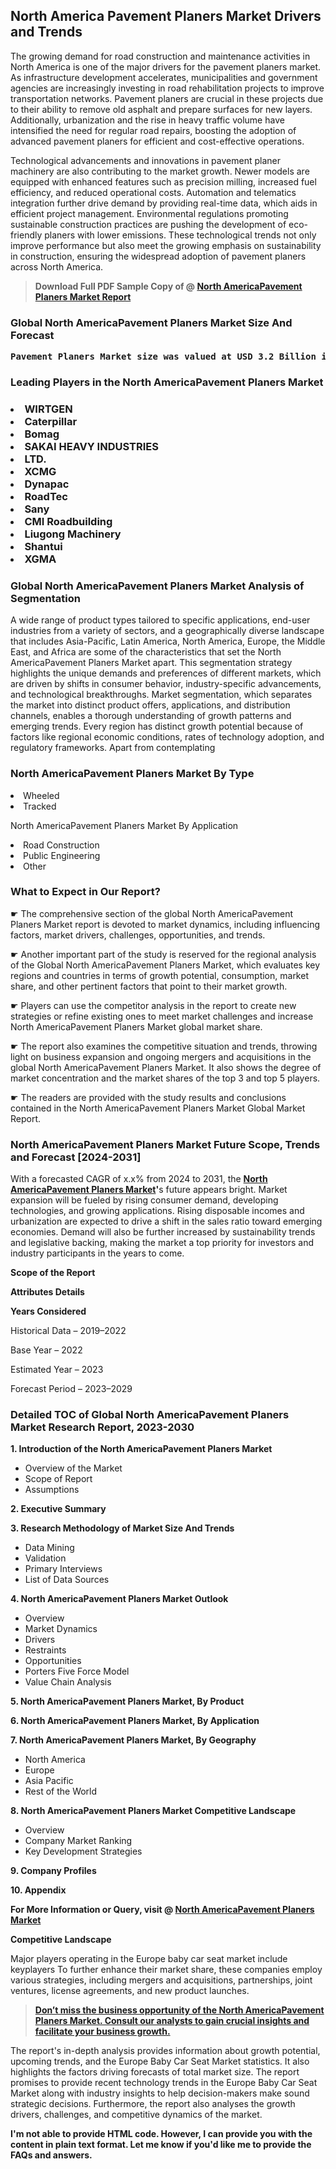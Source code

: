 <p><h2>North America Pavement Planers Market Drivers and Trends</h2><p>The growing demand for road construction and maintenance activities in North America is one of the major drivers for the pavement planers market. As infrastructure development accelerates, municipalities and government agencies are increasingly investing in road rehabilitation projects to improve transportation networks. Pavement planers are crucial in these projects due to their ability to remove old asphalt and prepare surfaces for new layers. Additionally, urbanization and the rise in heavy traffic volume have intensified the need for regular road repairs, boosting the adoption of advanced pavement planers for efficient and cost-effective operations.</p><p>Technological advancements and innovations in pavement planer machinery are also contributing to the market growth. Newer models are equipped with enhanced features such as precision milling, increased fuel efficiency, and reduced operational costs. Automation and telematics integration further drive demand by providing real-time data, which aids in efficient project management. Environmental regulations promoting sustainable construction practices are pushing the development of eco-friendly planers with lower emissions. These technological trends not only improve performance but also meet the growing emphasis on sustainability in construction, ensuring the widespread adoption of pavement planers across North America.</p></p><blockquote id="" class=""><strong>Download Full PDF Sample Copy of @&nbsp;<a href="https://www.verifiedmarketreports.com/download-sample/?rid=375914&utm_source=GitHub-Jan&utm_medium=285" target="_blank">North AmericaPavement Planers Market Report</a>&nbsp;&nbsp;</strong></blockquote><h3 id="" class=""><strong>Global&nbsp;North AmericaPavement Planers Market Size And Forecast</strong></h3><pre class="reader-text-block__code-block"><strong>Pavement Planers Market size was valued at USD 3.2 Billion in 2022 and is projected to reach USD 5.5 Billion by 2030, growing at a CAGR of 7.5% from 2024 to 2030.</strong></pre><h3 id="" class="">Leading Players in the&nbsp;North AmericaPavement Planers Market</h3><h3 class=""></Li><Li>WIRTGEN</Li><Li> Caterpillar</Li><Li> Bomag</Li><Li> SAKAI HEAVY INDUSTRIES</Li><Li> LTD.</Li><Li> XCMG</Li><Li> Dynapac</Li><Li> RoadTec</Li><Li> Sany</Li><Li> CMI Roadbuilding</Li><Li> Liugong Machinery</Li><Li> Shantui</Li><Li> XGMA</h3><h3 id="" class="">Global&nbsp;North AmericaPavement Planers Market Analysis of Segmentation</h3><p id="" class="">A wide range of product types tailored to specific applications, end-user industries from a variety of sectors, and a geographically diverse landscape that includes Asia-Pacific, Latin America, North America, Europe, the Middle East, and Africa are some of the characteristics that set the North AmericaPavement Planers Market apart. This segmentation strategy highlights the unique demands and preferences of different markets, which are driven by shifts in consumer behavior, industry-specific advancements, and technological breakthroughs. Market segmentation, which separates the market into distinct product offers, applications, and distribution channels, enables a thorough understanding of growth patterns and emerging trends. Every region has distinct growth potential because of factors like regional economic conditions, rates of technology adoption, and regulatory frameworks. Apart from contemplating</p><h3 id="" class="">North AmericaPavement Planers Market&nbsp;By Type</h3><p></Li><Li>Wheeled</Li><Li> Tracked</p><div class="" data-test-id=""><p>North AmericaPavement Planers Market&nbsp;By Application</p></div><p class=""></Li><Li>Road Construction</Li><Li> Public Engineering</Li><Li> Other</p><div class="" data-test-id=""><h3><span class="">What to Expect in Our Report?</span></h3></div><div class="" data-test-id=""><p><span class="">☛ The comprehensive section of the global North AmericaPavement Planers Market report is devoted to market dynamics, including influencing factors, market drivers, challenges, opportunities, and trends.</span></p></div><div class="" data-test-id=""><p><span class="">☛ Another important part of the study is reserved for the regional analysis of the Global North AmericaPavement Planers Market, which evaluates key regions and countries in terms of growth potential, consumption, market share, and other pertinent factors that point to their market growth.</span></p></div><div class="" data-test-id=""><p><span class="">☛ Players can use the competitor analysis in the report to create new strategies or refine existing ones to meet market challenges and increase North AmericaPavement Planers Market global market share.</span></p></div><div class="" data-test-id=""><p><span class="">☛ The report also examines the competitive situation and trends, throwing light on business expansion and ongoing mergers and acquisitions in the global North AmericaPavement Planers Market. It also shows the degree of market concentration and the market shares of the top 3 and top 5 players.</span></p></div><div class="" data-test-id=""><p><span class="">☛ The readers are provided with the study results and conclusions contained in the North AmericaPavement Planers Market Global Market Report.</span></p></div><div class="" data-test-id=""><h3><span class="">North AmericaPavement Planers Market Future Scope, Trends and Forecast [2024-2031]</span></h3></div><div class="" data-test-id=""><p><span class="">With a forecasted CAGR of x.x% from 2024 to 2031, the <strong><a href="https://www.verifiedmarketreports.com/download-sample/?rid=375914&utm_source=GitHub-Jan&utm_medium=285" target="_blank">North AmericaPavement Planers Market</a>'</strong>s future appears bright. Market expansion will be fueled by rising consumer demand, developing technologies, and growing applications. Rising disposable incomes and urbanization are expected to drive a shift in the sales ratio toward emerging economies. Demand will also be further increased by sustainability trends and legislative backing, making the market a top priority for investors and industry participants in the years to come.</span></p><p id="ember66" class="ember-view reader-text-block__paragraph"><strong>Scope of the Report</strong></p><p id="ember67" class="ember-view reader-text-block__paragraph"><strong>Attributes Details</strong></p><p id="ember68" class="ember-view reader-text-block__paragraph"><strong>Years Considered</strong></p><p id="ember69" class="ember-view reader-text-block__paragraph">Historical Data &ndash; 2019&ndash;2022</p><p id="ember70" class="ember-view reader-text-block__paragraph">Base Year &ndash; 2022</p><p id="ember71" class="ember-view reader-text-block__paragraph">Estimated Year &ndash; 2023</p><p id="ember72" class="ember-view reader-text-block__paragraph">Forecast Period &ndash; 2023&ndash;2029</p></div><h3 id="" class="">Detailed TOC of Global North AmericaPavement Planers Market Research Report, 2023-2030</h3><p id="" class=""><strong>1. Introduction of the North AmericaPavement Planers Market</strong></p><ul><li>Overview of the Market</li><li>Scope of Report</li><li>Assumptions</li></ul><p id="" class=""><strong>2. Executive Summary</strong></p><p id="" class=""><strong>3. Research Methodology of Market Size And Trends</strong></p><ul><li>Data Mining</li><li>Validation</li><li>Primary Interviews</li><li>List of Data Sources</li></ul><p id="" class=""><strong>4. North AmericaPavement Planers Market Outlook</strong></p><ul><li>Overview</li><li>Market Dynamics</li><li>Drivers</li><li>Restraints</li><li>Opportunities</li><li>Porters Five Force Model</li><li>Value Chain Analysis</li></ul><p id="" class=""><strong>5. North AmericaPavement Planers Market, By Product</strong></p><p id="" class=""><strong>6. North AmericaPavement Planers Market, By Application</strong></p><p id="" class=""><strong>7. North AmericaPavement Planers Market, By Geography</strong></p><ul><li>North America</li><li>Europe</li><li>Asia Pacific</li><li>Rest of the World</li></ul><p id="" class=""><strong>8. North AmericaPavement Planers Market Competitive Landscape</strong></p><ul><li>Overview</li><li>Company Market Ranking</li><li>Key Development Strategies</li></ul><p id="" class=""><strong>9. Company Profiles</strong></p><p id="" class=""><strong>10. Appendix</strong></p><p><strong>For More Information or Query, visit&nbsp;@ <a href="https://www.verifiedmarketreports.com/product/pavement-planers-market/" target="_blank">North AmericaPavement Planers Market</a></strong></p><p id="ember61" class="ember-view reader-text-block__paragraph"><strong>Competitive Landscape</strong></p><p id="ember62" class="ember-view reader-text-block__paragraph">Major players operating in the Europe baby car seat market include keyplayers To further enhance their market share, these companies employ various strategies, including mergers and acquisitions, partnerships, joint ventures, license agreements, and new product launches.</p><blockquote id="ember63" class="ember-view reader-text-block__blockquote"><strong><a href="https://www.verifiedmarketreports.com/download-sample/?rid=375914&utm_source=GitHub-Jan&utm_medium=285" target="_blank">Don&rsquo;t miss the business opportunity of the North AmericaPavement Planers Market. Consult our analysts to gain crucial insights and facilitate your business growth.</a></strong></blockquote><p id="ember64" class="ember-view reader-text-block__paragraph">The report's in-depth analysis provides information about growth potential, upcoming trends, and the Europe Baby Car Seat Market statistics. It also highlights the factors driving forecasts of total market size. The report promises to provide recent technology trends in the Europe Baby Car Seat Market along with industry insights to help decision-makers make sound strategic decisions. Furthermore, the report also analyses the growth drivers, challenges, and competitive dynamics of the market.</p><p class="ember-view reader-text-block__paragraph"><strong>I'm not able to provide HTML code. However, I can provide you with the content in plain text format. Let me know if you'd like me to provide the FAQs and answers.</strong></p>
